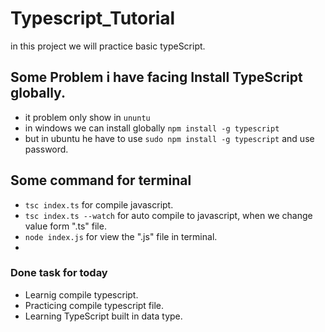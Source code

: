 # Typescript_Tutorial

in this project we will practice basic typeScript.

## Some Problem i have facing Install TypeScript globally.
- it problem only show in `ununtu`
- in windows we can install globally `npm install -g typescript`
- but in ubuntu he have to use `sudo npm install -g typescript` and use password.

## Some command for terminal
- `tsc index.ts` for compile javascript.
- `tsc index.ts --watch` for auto compile to javascript, when we change value form ".ts" file. 
-  `node index.js` for view the ".js" file in terminal.
- 

### Done task for today

- Learnig compile typescript.
- Practicing compile typescript file.
- Learning TypeScript built in data type.
